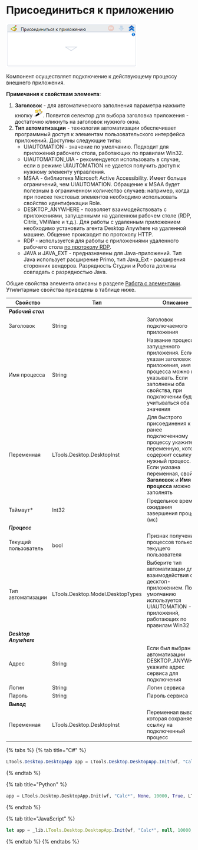 # Присоединиться к приложению

![](<../../../.gitbook/assets/image (191).png>)

Компонент осуществляет подключение к действующему процессу внешнего приложения.

**Примечания к свойствам элемента**:

1. **Заголовок** - для автоматического заполнения параметра нажмите кнопку <img src="../../../.gitbook/assets/14 (1) (2) (1) (1) (2) (1) (13).png" alt="" data-size="line">. Появится селектор для выбора заголовка приложения - достаточно кликнуть на заголовок нужного окна.
2. **Тип автоматизации** - технология автоматизации обеспечивает программный доступ к элементам пользовательского интерфейса приложений. Доступны следующие типы:
   * UIAUTOMATION - значение по умолчанию. Подходит для приложений рабочего стола, работающих по правилам Win32.
   * UIAUTOMATION\_UIA - рекомендуется использовать в случае, если в режиме UIAUTOMATION не удается получить доступ к нужному элементу управления.
   * MSAA - библиотека Microsoft Active Accessibility. Имеет больше ограничений, чем UIAUTOMATION. Обращение к MSAA будет полезным в ограниченном количество случаев: например, когда при поиске текстовых элементов необходимо использовать свойство идентификации Role.
   * DESKTOP\_ANYWHERE - позволяет взаимодействовать с приложениями, запущенными на удаленном рабочем столе (RDP, Citrix, VMWare и т.д.). Для работы с удаленным приложением необходимо установить агента Desktop Anywhere на удаленной машине. Общение происходит по протоколу HTTP.
   * RDP - используется для работы с приложениями удаленного рабочего стола [по протоколу RDP](https://docs.primo-rpa.ru/primo-rpa/primo-studio/instrumenty/rdp).
   * JAVA и JAVA\_EXT - предназначены для Java-приложений. Тип Java использует расширение Primo, тип Java\_Ext - расширения сторонних вендоров. Разрядность Студии и Робота должны совпадать с разрядностью Java.

Общие свойства элемента описаны в разделе [Работа с элементами](https://docs.primo-rpa.ru/primo-rpa/primo-studio/process/elements). Утилитарные свойства приведены в таблице ниже.

| Свойство               | Тип                               | Описание                                                                                                                                                                                                       |
| ---------------------- | --------------------------------- | -------------------------------------------------------------------------------------------------------------------------------------------------------------------------------------------------------------- |
| _**Рабочий стол**_     |                                   |                                                                                                                                                                                                                |
| Заголовок              | String                            | Заголовок подключаемого приложения                                                                                                                                                                             |
| Имя процесса           | String                            | Название процесса запущенного приложения. Если указан заголовок приложения, имя процесса можно не указывать. Если заполнены оба свойства, при подключении будут учитываться оба значения                       |
| Переменная             | LTools.Desktop.DesktopInst        | Для быстрого присоединения к ранее подключенному процессу укажите переменную, которая содержит ссылку на нужный процесс. Если указана переменная, свойства **Заголовок** и **Имя процесса** можно не заполнять |
| Таймаут\*              | Int32                             | Предельное время ожидания завершения процесса (мс)                                                                                                                                                             |
| _**Процесс**_          |                                   |                                                                                                                                                                                                                |
| Текущий пользователь   | bool                              | Признак получения процессов только текущего пользователя                                                                                                                                                       |
| Тип автоматизации      | LTools.Desktop.Model.DesktopTypes | Выберите тип автоматизации для взаимодействия с десктоп-приложением. По умолчанию используется UIAUTOMATION - для приложений, работающих по правилам Win32                                                     |
| _**Desktop Anywhere**_ |                                   |                                                                                                                                                                                                                |
| Адрес                  | String                            | Если был выбран тип автоматизации DESKTOP\_ANYWHERE, укажите адрес сервиса для подключения                                                                                                                     |
| Логин                  | String                            | Логин сервиса                                                                                                                                                                                                  |
| Пароль                 | String                            | Пароль сервиса                                                                                                                                                                                                 |
| _**Вывод**_            |                                   |                                                                                                                                                                                                                |
| Переменная             | LTools.Desktop.DesktopInst        | Переменная вывода, которая сохраняет ссылку на подключенный процесс                                                                                                                                            |

{% tabs %}
{% tab title="C#" %}
```csharp
LTools.Desktop.DesktopApp app = LTools.Desktop.DesktopApp.Init(wf, "Calc*", null, 10000, true, LTools.Desktop.Model.DesktopTypes.UIAUTOMATION);
```
{% endtab %}

{% tab title="Python" %}
```python
app = LTools.Desktop.DesktopApp.Init(wf, "Calc*", None, 10000, True, LTools.Desktop.Model.DesktopTypes.UIAUTOMATION)
```
{% endtab %}

{% tab title="JavaScript" %}
```javascript
let app = _lib.LTools.Desktop.DesktopApp.Init(wf, "Calc*", null, 10000, true, _lib.LTools.Desktop.Model.DesktopTypes.UIAUTOMATION);
```
{% endtab %}
{% endtabs %}
